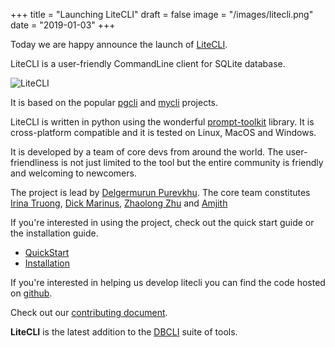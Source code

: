 +++
title = "Launching LiteCLI"
draft = false
image = "/images/litecli.png"
date = "2019-01-03"
+++

Today we are happy announce the launch of [LiteCLI](https://github.com/dbcli/litecli). 

<!--more-->

LiteCLI is a user-friendly CommandLine client for SQLite database. 

![LiteCLI][1]

It is based on the popular [pgcli](https://www.pgcli.com) and [mycli](https://www.mycli.net) projects.

LiteCLI is written in python using the wonderful [prompt-toolkit](https://github.com/prompt-toolkit/python-prompt-toolkit) library. It is
cross-platform compatible and it is tested on Linux, MacOS and Windows.

It is developed by a team of core devs from around the world. The
user-friendliness is not just limited to the tool but the entire community is
friendly and welcoming to newcomers. 

The project is lead by [Delgermurun Purevkhu](https://github.com/delgermurun). The
core team constitutes [Irina Truong](https://github.com/j-bennet),
[Dick Marinus](https://github.com/meeuw), [Zhaolong Zhu](https://github.com/zzl0) and [Amjith](https://github.com/amjith)

If you're interested in using the project, check out the quick start guide or the installation guide. 

* [QuickStart](https://www.litecli.com)
* [Installation](https://www.litecli.com/install)

If you're interested in helping us develop litecli you can find the code hosted
on [github](https://github.com/dbcli/litecli/). 

Check out our [contributing
document](https://github.com/dbcli/litecli/blob/master/CONTRIBUTING.md). 

**LiteCLI** is the latest addition to the [DBCLI](https://www.dbcli.com) suite of tools. 

[1]: /images/litecli.png
